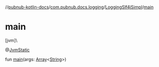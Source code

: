//[pubnub-kotlin-docs](../../../index.md)/[com.pubnub.docs.logging](../index.md)/[LoggingSlf4jSimpl](index.md)/[main](main.md)

# main

[jvm]\

@[JvmStatic](https://kotlinlang.org/api/core/kotlin-stdlib/kotlin.jvm/-jvm-static/index.html)

fun [main](main.md)(args: [Array](https://kotlinlang.org/api/core/kotlin-stdlib/kotlin/-array/index.html)&lt;[String](https://kotlinlang.org/api/core/kotlin-stdlib/kotlin/-string/index.html)&gt;)
